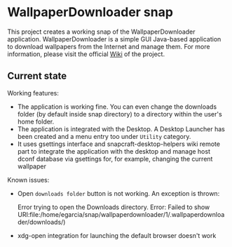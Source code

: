 # WallpaperDownloader snap

This project creates a working snap of the WallpaperDownloader application.
WallpaperDownloader is a simple GUI Java-based application to download wallpapers from the Internet and manage them. 
For more information, please visit the official [Wiki](https://bitbucket.org/eloy_garcia_pca/wallpaperdownloader/wiki/Home) of the project.

## Current state

Working features:
 - The application is working fine. You can even change the downloads folder (by default inside snap directory) to a directory within the user's home folder.
 - The application is integrated with the Desktop. A Desktop Launcher has been created and a menu entry too under `Utility` category.
 - It uses gsettings interface and snapcraft-desktop-helpers wiki remote part to integrate the application with the desktop and manage host dconf database via gsettings for, for 
example, 
changing the current wallpaper

Known issues:
  - Open `downloads folder` button is not working. An exception is thrown: 

      Error trying to open the Downloads directory. Error: Failed to show URI:file:/home/egarcia/snap/wallpaperdownloader/1/.wallpaperdownloader/downloads/)

  - xdg-open integration for launching the default browser doesn't work

